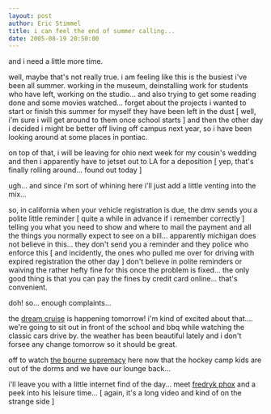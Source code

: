```yaml
---
layout: post
author: Eric Stimmel
title: i can feel the end of summer calling...
date: 2005-08-19 20:50:00
--- 
```



and i need a little more time.

well, maybe that's not really true. i am feeling like this is the busiest i've been all summer. working in the museum, deinstalling work for students who have left, working on the studio... and also trying to get some reading done and some movies watched... forget about the projects i wanted to start or finish this summer for myself they have been left in the dust [ well, i'm sure i will get around to them once school starts ] and then the other day i decided i might be better off living off campus next year, so i have been looking around at some places in pontiac.

on top of that, i will be leaving for ohio next week for my cousin's wedding and then i apparently have to jetset out to LA for a deposition [ yep, that's finally rolling around... found out today ]

ugh... and since i'm sort of whining here i'll just add a little venting into the mix...

so, in california when your vehicle registration is due, the dmv sends you a polite little reminder [ quite a while in advance if i remember correctly ] telling you what you need to show and where to mail the payment and all the things you normally expect to see on a bill... apparently michigan does not believe in this... they don't send you a reminder and they police who enforce this [ and incidently, the ones who pulled me over for driving with expired registration the other day ] don't believe in polite reminders or waiving the rather hefty fine for this once the problem is fixed... the only good thing is that you can pay the fines by credit card online... that's convenient.

doh! so... enough complaints...

the [dream cruise][] is happening tomorrow! i'm kind of excited about that.... we're going to sit out in front of the school and bbq while watching the classic cars drive by. the weather has been beautiful lately and i don't forsee any change tomorrow so it should be great.

off to watch [the bourne supremacy][] here now that the hockey camp kids are out of the dorms and we have our lounge back...

i'll leave you with a little internet find of the day... meet [fredryk phox][] and a peek into his leisure time... [ again, it's a long video and kind of on the strange side ]

  [dream cruise]: http://www.woodwarddreamcruise.com/
  [the bourne supremacy]: http://imdb.com/title/tt0372183/?fr=c2l0ZT1kZnx0dD0xfGZiPXV8cG49MHxrdz0xfHE9Ym91cm5lIHN1cHJlbWFjeXxmdD0xfG14PTIwfGxtPTUwMHxjbz0xfGh0bWw9MXxubT0x;fc=1;ft=4
  [fredryk phox]: http://www.ebaumsworld.com/fredrykphox.html

